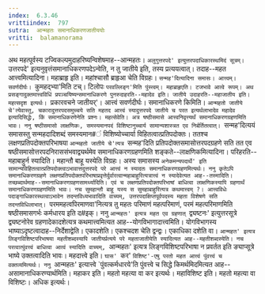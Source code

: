 ```yaml
---
index:  6.3.46
vrittiindex:  797
sutra:  आन्महतः समानाधिकरणजातीययोः
vritti:  balamanorama 
---
```


अथ महत्पूर्वस्य टज्विकल्पमुदाहरिष्यन्विशेषमाह--आन्महतः। `अलुगुत्तरपदे' इत्युत्तरपदाधिकारस्थमिदं सूत्रम्। `उत्तरपदे' इत्यनुवृत्तंसमानाधिकरणपदेऽन्वेति, न तु जातीये इति, तस्य प्रत्ययत्वात्। तदाह--महत आत्त्वमित्यादिना। महाब्राहृ इति। महांश्चासौ ब्राहृआ चेति विग्रहः। `सन्मह'दित्यादिना समासः। आत्त्वम्। सवर्णदीर्घः। `कुमहद्भ्या'मिति टच्। टिलोपः `परवल्लिङ्ग'मिति पुंस्त्वम्। महाब्राहृएति। टजभावे आत्वे रूपम्। अथ प्रसङ्गादुक्तमात्त्वविधिं प्रपञ्चयिष्यन्समानाधिकरणे पुनरुदाहरति--महादेव इति। जातीये उदाहरति--महाजातीय इति। महत्सदृश इत्यर्थः। `प्रकारवचने जातीयर्'। आत्त्वं सवर्णदीर्घः। समानाधिकरणे किमिति। `आन्महतो जातीये चे'त्येवास्तु, चकारादुत्तरपदसमुच्चये सति महतद आत्त्वं स्यादुत्तरपदे जातीये च परत इत्यर्थलाभादेव महादेव इत्यादिसिद्धेः, किं समानाधिकरणेनेति प्रश्नः। महत्सेवेति। अत्र षष्ठीसमासे आत्त्वनिवृत्त्यर्थं समानाधिकरणग्रहणमिति भावः। ननु षष्ठीसमासो लाक्षणिकः, समस्यमानपदं विशिष्टानुच्चार्य सामान्यशास्त्रत एव निर्बर्तितत्वात्। `सन्मह'दित्ययं समासस्तु सन्महदादिशब्दं समस्यमान#ं विशिष्योच्चार्या विहितत्वात्प्रतिपदोक्तः। ततश्च लक्षणप्रतिपदोक्तपरिभाषया `आन्महतो जातीये चे'त्यत्र `सन्मह'दिति प्रतिपदोक्तसमासोत्तरपदग्रहणे सति तत एव षष्ठीसमासोत्तरपदनिराससंभवाद्व्यर्थमेव समानाधिकरणग्रहणमिति शङ्कते--लाक्षणिकमित्यादिना। परिहरति--महाबाहुर्न स्यादिति। महान्तौ बाहू यस्येति विग्रहः। अस्य समासस्य `अनेकमन्यपदार्थे' इति सामान्यविहितत्वात्प्रतिपदोक्त्वाऽभावात्तदुत्तरपदे परे आत्त्वं न स्यादतः समानाधिकरणग्रहणमित्यर्थः। ननु कृतेऽपि समानाधिकरणग्रहणे लक्षणप्रतिपदोक्तपरिभाषाप्रवृत्तेर्दुर्वारत्वान्महाबाहुरित्यत्रात्त्वं न स्यादेवेत्यत आह--तस्मादिति। तच्छब्दार्थमाह--समानाधिकरणग्रहणसामर्थ्यादिति। एवं च लक्षणप्रतिपदोक्तपरिभाषां बाधित्वा लाक्षणिकस्यापि ग्रहणार्थं समानाधिकरणग्रहणमिति भावः। नच सुमहान्तौ बाहू यस्य स सुमहाबाहुरित्यत्र कथमात्त्वम् ?। आत्त्वविधेः पदाङ्गाधिकारस्थत्वाऽभावेन तदन्तविध्यभावादिति वाच्यम्, उत्तरपदाक्षिप्तपूर्वपदस्य महता विशेषणे सति तदन्तविधिलाभात्। `परममहत्वपिरमाणवा'नित्यत्र तु महतः परिमाणं महत्परिमाणं, परमं महत्परिमाणमिति षष्ठीसमासगर्भः कर्मधारय इति द#इक्। ननु `आन्महतः' इत्यत्र महत एव ग्रहणात् `द्व्यष्टनः' इत्युत्तरसूत्रे द्व्यष्टनोरेव ग्रहणादेकादशेत्यत्र कथमात्त्वमित्यत आह--योगविभागादात्त्वमिति। योगविभागस्य भाष्याऽदृष्टत्वादाह--निर्देशाद्वेति। एकादशेति। एकश्चदश चेति द्वन्द्वः। एकाधिका दशेति वा। `आन्महत' इत्यत्र लिङ्गविशिष्टपरिभाषया महतीशब्दस्यापि जातीयर्प्रत्यये परे महताजातीयेति स्यादित्यत आह--महतीशब्दस्येति। नच परत्वात्पुंवत्त्वं बाधित्वा आत्वं स्यादिति वाच्यम्, `आन्महतः' इत्यत्र लिङ्गविशिष्टपरिभाषा न प्रवर्तत इति ङ्याप्सूत्रे भाष्ये उक्तत्वादिति भावः। महदात्त्वे इति। `घास' `कर' `विशिष्ट'-एषु परतो महत आत्त्वं पुंवत्त्वं च वक्तव्यमित्यर्थः। ननु `आन्महतः' इत्यात्त्वे `पुंवत्कर्मधारये'ति पुंवत्त्वे च सिद्धे किमर्थमिदमित्यत आह--असामानाधिकरण्यार्थमिति। महाकर इति। महतो महत्या वा कर इत्यर्थः। महाविशिष्ट इति। महतो महत्या वा विशिष्टः। अधिक इत्यर्थः। 

